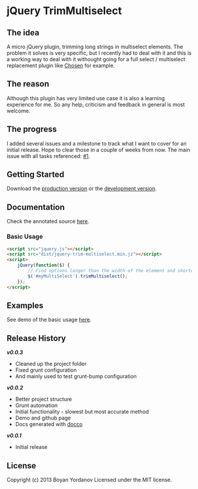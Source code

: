 # jQuery TrimMultiselect


## The idea 

A micro jQuery plugin, trimming long strings in multiselect elements. The problem it solves is very specific, but I recently had to deal with it and this is a working way to deal with it withought going for a full select / multiselect replacement plugin like [Chosen](http://harvesthq.github.io/chosen/) for example.

## The reason

Although this plugin has very limited use case it is also a learning experience for me. So any help, criticism and feedback in general is most welcome.

## The progress

I added several issues and a milestone to track what I want to cover for an initial release. Hope to clear those in a couple of weeks from now. The main issue with all tasks referenced: [#1](https://github.com/netoholic/jquery-trim-multiselect/issues/1).

## Getting Started

Download the [production version][min] or the [development version][max].

[min]: https://raw.github.com/netoholic/jquery-trim-multiselect/master/dist/jquery-trim-multiselect.min.js
[max]: https://raw.github.com/netoholic/jquery-trim-multiselect/master/dist/jquery-trim-multiselect.js

## Documentation

Check the annotated source [here](http://netoholic.github.io/jquery-trim-multiselect/docs/jquery-trim-multiselect.html).

### Basic Usage

```html
<script src="jquery.js"></script>
<script src="dist/jquery-trim-multiselect.min.jz"></script>
<script>
	jQuery(function($) {
		// Find options longer than the width of the element and shorten them
    	$('#myMultiSelect').trimMultiselect();
	});
</script>
```

## Examples

See demo of the basic usage [here](http://netoholic.github.io/jquery-trim-multiselect/).

## Release History

***v0.0.3***
- Cleaned up the project folder
- Fixed grunt configuration
- And mainly used to test grunt-bump configuration

***v0.0.2***
- Better project structure
- Grunt automation 
- Initial functionality - slowest but most accurate method
- Demo and github page
- Docs generated with [docco](http://jashkenas.github.io/docco/)

***v0.0.1***
- Initial release

## License

Copyright (c) 2013 Boyan Yordanov Licensed under the MIT license.
